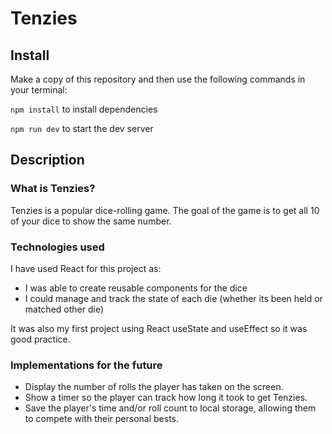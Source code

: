 # Tenzies

## Install
Make a copy of this repository and then use the following commands in your terminal: 

`npm install` to install dependencies

`npm run dev` to start the dev server

## Description
### What is Tenzies?

Tenzies is a popular dice-rolling game. The goal of the game is to get all 10 of your dice to show the same number. 

### Technologies used
I have used React for this project as: 
- I was able to create reusable components for the dice
- I could manage and track the state of each die (whether its been held or matched other die)

It was also my first project using React useState and useEffect so it was good practice.

### Implementations for the future
- Display the number of rolls the player has taken on the screen.
- Show a timer so the player can track how long it took to get Tenzies.
- Save the player's time and/or roll count to local storage, allowing them to compete with their personal bests.


